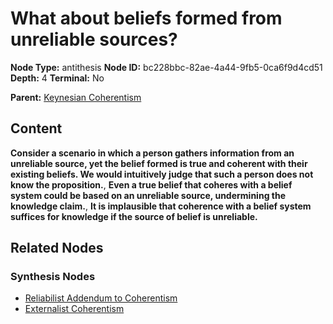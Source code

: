 # What about beliefs formed from unreliable sources?

**Node Type:** antithesis
**Node ID:** bc228bbc-82ae-4a44-9fb5-0ca6f9d4cd51
**Depth:** 4
**Terminal:** No

**Parent:** [Keynesian Coherentism](keynesian-coherentism-synthesis-f4f7953e-e920-40ba-8bb6-85c6f268191b.md)

## Content

**Consider a scenario in which a person gathers information from an unreliable source, yet the belief formed is true and coherent with their existing beliefs. We would intuitively judge that such a person does not know the proposition.**, **Even a true belief that coheres with a belief system could be based on an unreliable source, undermining the knowledge claim.**, **It is implausible that coherence with a belief system suffices for knowledge if the source of belief is unreliable.**

## Related Nodes

### Synthesis Nodes

- [Reliabilist Addendum to Coherentism](reliabilist-addendum-to-coherentism-synthesis-86d1ba67-eb3a-4c52-8abf-3d32722e6d14.md)
- [Externalist Coherentism](externalist-coherentism-synthesis-3caadf5e-75f3-4ee3-ae14-b9a6effd27f9.md)
